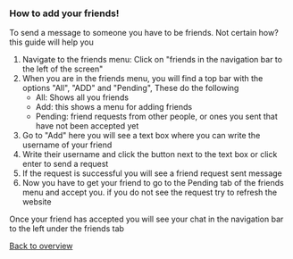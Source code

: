 ### How to add your friends!
To send a message to someone you have to be friends. Not certain how? this guide will help you

1. Navigate to the friends menu: Click on "friends in the navigation  bar to the left of the screen"
2. When you are in the friends menu, you will find a top bar with the options "All", "ADD" and "Pending", These do the following
    - All: Shows all you friends
    - Add: this shows a menu for adding friends
    - Pending: friend requests from other people, or ones you sent that have not been accepted yet
3. Go to "Add" here you will see a text box where you can write the username of your friend
4. Write their username and click the button next to the text box or click enter to send a request
5. If the request is successful you will see a friend request sent message
6. Now you have to get your friend to go to the Pending tab of the friends menu and accept you. if you do not see the request try to refresh the website

Once your friend has accepted you will see your chat in the navigation bar to the left under the friends tab

[Back to overview](/help/index)
